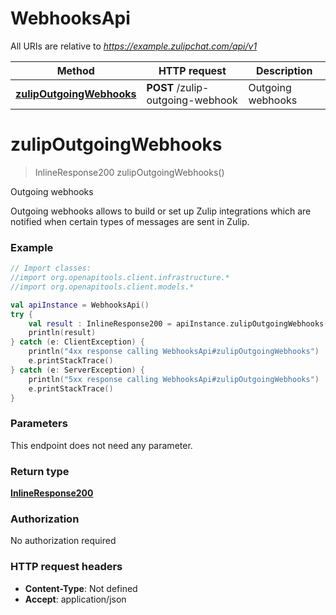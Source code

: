 # WebhooksApi

All URIs are relative to *https://example.zulipchat.com/api/v1*

Method | HTTP request | Description
------------- | ------------- | -------------
[**zulipOutgoingWebhooks**](WebhooksApi.md#zulipOutgoingWebhooks) | **POST** /zulip-outgoing-webhook | Outgoing webhooks


<a name="zulipOutgoingWebhooks"></a>
# **zulipOutgoingWebhooks**
> InlineResponse200 zulipOutgoingWebhooks()

Outgoing webhooks

Outgoing webhooks allows to build or set up Zulip integrations which are notified when certain types of messages are sent in Zulip. 

### Example
```kotlin
// Import classes:
//import org.openapitools.client.infrastructure.*
//import org.openapitools.client.models.*

val apiInstance = WebhooksApi()
try {
    val result : InlineResponse200 = apiInstance.zulipOutgoingWebhooks()
    println(result)
} catch (e: ClientException) {
    println("4xx response calling WebhooksApi#zulipOutgoingWebhooks")
    e.printStackTrace()
} catch (e: ServerException) {
    println("5xx response calling WebhooksApi#zulipOutgoingWebhooks")
    e.printStackTrace()
}
```

### Parameters
This endpoint does not need any parameter.

### Return type

[**InlineResponse200**](InlineResponse200.md)

### Authorization

No authorization required

### HTTP request headers

 - **Content-Type**: Not defined
 - **Accept**: application/json

